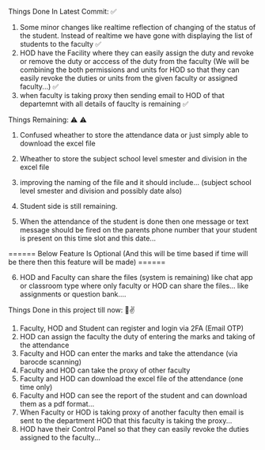 Things Done In Latest Commit: ✅

1. Some minor changes like realtime reflection of changing of the status of the student. Instead of realtime we have gone with displaying the list of students to the faculty ✅
2. HOD have the Facility where they can easily assign the duty and revoke or remove the duty or acccess of the duty from the faculty (We will be combining the both permissions and units for HOD so that they can easily revoke the duties or units from the given faculty or assigned faculty...) ✅
3. when faculty is taking proxy then sending email to HOD of that departemnt with all details of fauclty is remaining ✅

Things Remaining: ⚠ ⚠

1. Confused wheather to store the attendance data or just simply able to download the excel file

2. Wheather to store the subject school level smester and division in the excel file
3. improving the naming of the file and it should include... (subject school level smester and division and possibly date also)
4. Student side is still remaining.

5. When the attendance of the student is done then one message or text message should be fired on the parents phone number that your student is present on this time slot and this date...

====== Below Feature Is Optional (And this will be time based if time will be there then this feature will be made) ======

6. HOD and Faculty can share the files (system is remaining) like chat app or classroom type where only faculty or HOD can share the files... like assignments or question bank....

Things Done in this project till now: 🚀✌
1. Faculty, HOD and Student can register and login via 2FA (Email OTP)
2. HOD can assign the faculty the duty of entering the marks and taking of the attendance
3. Faculty and HOD can enter the marks and take the attendance (via barocde scanning)
4. Faculty and HOD can take the proxy of other faculty
5. Faculty and HOD can download the excel file of the attendance (one time only)
6. Faculty and HOD can see the report of the student and can download them as a pdf format...
7. When Faculty or HOD is taking proxy of another faculty then email is sent to the department HOD that this faculty is taking the proxy...
8. HOD have their Control Panel so that they can easily revoke the duties assigned to the faculty...

